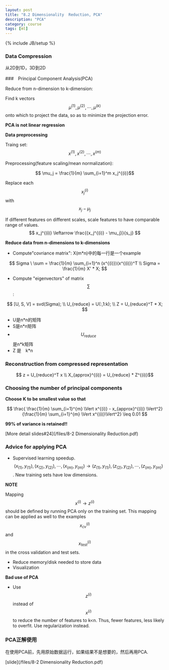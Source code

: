 ```yaml
---
layout: post
title: "8.2 Dimensionality	Reduction, PCA"
description: "PCA"
category: course 
tags: [ml]
---
```

{% include JB/setup %}

### Data Compression

从2D到1D，3D到2D

###　Principal Component Analysis(PCA) 

Reduce from n-dimension to k-dimension: 

Find k vectors $$ \mu^{(1)}, \mu^{(2)},\cdots, \mu^{(k)}$$ onto which to project the data, so as to minimize the projection error.

**PCA is not linear regression**

**Data preprocessing**

Traing set: $$ x^{(1)}, x^{(2)}, \cdots, x^{(m)}$$

Preprocessing(feature scaling/mean normalization): 

$$ \mu_j = \frac{1}{m} \sum_{i=1}^m x_j^{(i)}$$

Replace each $$x_j^{(i)}$$ with $$ x_j - \mu_j $$

If different features on different scales, scale features to have comparable range of values.$$ x_j^{(i)} \leftarrow \frac{{x_j^{(i)} - \mu_j}}{s_j} $$

**Reduce data from n-dimensions to k-dimensions**

* Compute"covriance matrix": X(m*n)中的每一行是一个example

$$ Sigma \ \sum = \frac{1}{m} \sum_{i=1}^n (x^{(i)})(x^{(i)})^T \\
Sigma = \frac{1}{m} X' * X;
$$

* Compute "eigenvectors" of matrix $$\sum$$:

$$ [U, S, V] = svd(Sigma); \\
U_{reduce} = U(:,1:k); \\
Z = U_{reduce}^T * X;
$$

* U是n*n的矩阵
* S是n*n矩阵
* $$U_{reduce}$$ 是n*k矩阵
* Z 是　k*n

### Reconstruction from compressed representation

$$ z = U_{reduce}^T x \\
X_{approx}^{(i)} = U_{reduce} * Z^{(i)}$$

### Choosing the number of principal components

**Choose K to be smallest value so that**

$$
\frac{ \frac{1}{m} \sum_{i=1}^{m} \Vert x^{(i)} - x_{approx}^{(i)} \Vert^2}{\frac{1}{m} \sum_{i=1}^{m} \Vert x^{(i)}\Vert^2} \leq 0.01 
$$

**99% of variance is retained!!**

[More detail slides#24](/files/8-2 Dimensionality Reduction.pdf)

### Advice for applying PCA

* Supervised learning speedup. $$ (x_{(1)},y_{(1)}), (x_{(2)},y_{(2)}),\cdots, (x_{(m)},y_{(m)}) \longrightarrow   (z_{(1)},y_{(1)}), (z_{(2)},y_{(2)}),\cdots, (z_{(m)},y_{(m)}) $$. New training sets have low dimensions.

**NOTE**

Mapping $$ x^{(i)} \rightarrow z^{(i)} $$ should be defined by running PCA only on the training set. This mapping can be applied as well to the examples $$ x_{cv}^{(i)} $$ and $$ x_{test}^{(i)}$$ in the cross validation and test sets.

* Reduce memory/disk needed to store data
* Visualization

**Bad use of PCA**

* Use $$ z^{(i)} $$ instead of $$ x^{(i)} $$ to reduce the number of features to k<n. Thus, fewer features, less likely to overfit. Use regularization instead.

### PCA正解使用

在使用PCA前，先用原始数据运行，如果结果不是想要的，然后再用PCA.

[slide](/files/8-2 Dimensionality Reduction.pdf)




